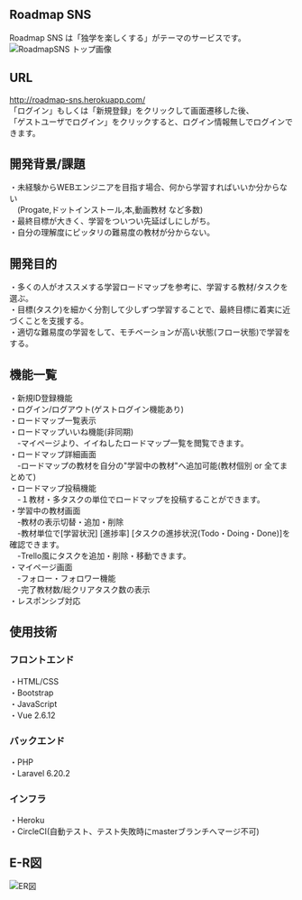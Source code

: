 ## Roadmap SNS

Roadmap SNS は「独学を楽しくする」がテーマのサービスです。
![RoadmapSNS トップ画像](https://user-images.githubusercontent.com/62815672/114507786-941a0180-9c6e-11eb-88d1-abb4c9573ede.png)

## URL
http://roadmap-sns.herokuapp.com/  
「ログイン」もしくは「新規登録」をクリックして画面遷移した後、   
「ゲストユーザでログイン」をクリックすると、ログイン情報無しでログインできます。

## 開発背景/課題
・未経験からWEBエンジニアを目指す場合、何から学習すればいいか分からない  
　(Progate,ドットインストール,本,動画教材 など多数)  
・最終目標が大きく、学習をついつい先延ばしにしがち。    
・自分の理解度にピッタリの難易度の教材が分からない。  

## 開発目的  
・多くの人がオススメする学習ロードマップを参考に、学習する教材/タスクを選ぶ。  
・目標(タスク)を細かく分割して少しずつ学習することで、最終目標に着実に近づくことを支援する。  
・適切な難易度の学習をして、モチベーションが高い状態(フロー状態)で学習をする。  

## 機能一覧
・新規ID登録機能  
・ログイン/ログアウト(ゲストログイン機能あり)  
・ロードマップ一覧表示  
・ロードマップいいね機能(非同期)  
　-マイページより、イイねしたロードマップ一覧を閲覧できます。  
・ロードマップ詳細画面  
　-ロードマップの教材を自分の"学習中の教材"へ追加可能(教材個別 or 全てまとめて)  
・ロードマップ投稿機能  
　-１教材・多タスクの単位でロードマップを投稿することができます。  
・学習中の教材画面  
　-教材の表示切替・追加・削除  
　-教材単位で[学習状況] [進捗率] [タスクの進捗状況(Todo・Doing・Done)]を確認できます。  
　-Trello風にタスクを追加・削除・移動できます。  
・マイページ画面  
　-フォロー・フォロワー機能  
　-完了教材数/総クリアタスク数の表示  
・レスポンシブ対応
 

## 使用技術
### フロントエンド
・HTML/CSS  
・Bootstrap  
・JavaScript  
・Vue  2.6.12

### バックエンド  
・PHP  
・Laravel 6.20.2

### インフラ  
・Heroku  
・CircleCI(自動テスト、テスト失敗時にmasterブランチへマージ不可)  


## E-R図  
![ER図](https://user-images.githubusercontent.com/62815672/116541125-0a348e80-a926-11eb-90d3-402869189ed1.png)
